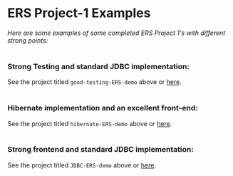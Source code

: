# ERS Project-1 Examples
*Here are some examples of some completed ERS Project 1's with different strong points:*
<br>
<br>
### Strong Testing and standard JDBC implementation:
See the project titled `good-testing-ERS-demo` above or [here](https://github.com/210222-reston-java-msa/demos/tree/main/week4/ERS-examples/good-testing-ERS-demo).
<br>
<br>
### Hibernate implementation and an excellent front-end:
See the project titled `hibernate-ERS-demo` above or [here](https://github.com/210222-reston-java-msa/demos/tree/main/week4/ERS-examples/hibernate-ERS-demo).
<br>
<br>
### Strong frontend and standard JDBC implementation:
See the project titled `JDBC-ERS-demo` above or [here](https://github.com/210222-reston-java-msa/demos/tree/main/week4/ERS-examples/JDBC-ERS-demo).
